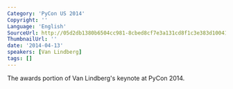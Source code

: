 ```yaml
---
Category: 'PyCon US 2014'
Copyright: ''
Language: 'English'
SourceUrl: http://05d2db1380b6504cc981-8cbed8cf7e3a131cd8f1c3e383d10041.r93.cf2.rackcdn.com/pycon-us-2014/pycon2014_awards.mp4
ThumbnailUrl: ''
date: '2014-04-13'
speakers: [Van Lindberg]
tags: []
---
```

The awards portion of Van Lindberg's keynote at PyCon 2014.